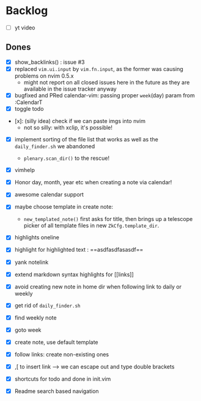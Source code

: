 # Backlog

- [ ] yt video

## Dones
- [x] show_backlinks() : issue #3
- [x] replaced `vim.ui.input` by `vim.fn.input`, as the former was causing problems on nvim 0.5.x
  - might not report on all closed issues here in the future as they are available in the issue tracker anyway
- [x] bugfixed and PRed calendar-vim: passing proper `week`(day) param from :CalendarT
- [x] toggle todo
- [x]: (silly idea) check if we can paste imgs into nvim
  - not so silly: with xclip, it's possible!
- [x] implement sorting of the file list that works as well as the `daily_finder.sh` we abandoned
    - `plenary.scan_dir()` to the rescue!
- [x] vimhelp
- [x] Honor day, month, year etc when creating a note via calendar!
- [x] awesome calendar support
- [x] maybe choose template in create note:
    - `new_templated_note()` first asks for title, then brings up a telescope picker of all template files in new `ZkCfg.template_dir`.
- [x] highlights oneline
- [x] highlight for highlighted text : ==asdfasdfasasdf==
- [x] yank notelink
- [x] extend markdown syntax highlights for [[links]]
- [x] avoid creating new note in home dir when following link to daily or weekly
- [x] get rid of `daily_finder.sh`
- [x] find weekly note
- [x] goto week
- [x] create note, use default template
- [x] follow links: create non-existing ones 
- [x] ,[ to insert link --> we can escape out and type double brackets
- [x] shortcuts for todo and done in init.vim
- [x] Readme search based navigation

